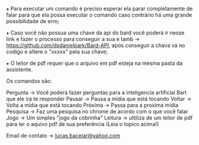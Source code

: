 
⁕ Para executar um comando é preciso esperar ela parar completamente de falar para que ela possa executar o comando
caso contrário há uma grande possibilidade de erro;

⁕ Caso você não possua uma chave da api do bard você poderá ir nesse link e fazer o processo para conseguir a sua e tamb
->  https://github.com/dsdanielpark/Bard-API, após conseguir a chava vá no codigo e altere o "xxxxx" pela sua chave;

⁕ O leitor de pdf requer que o arquivo em pdf esteja na mesma pasta da assistente.


Os comandos são: 

Pergunta -> Você poderá fazer perguntas para a inteligencia artificial Bart que ele irá te responder
Pausar -> Pausa a mídia que está tocando
Voltar -> Volta a mídia que está tocando
Próxima -> Passa para a proxima mídia
Pesquisa -> Faz uma pesquisa no chrome de acordo com o que você falar
Jogo ->  Um simples "jogo da cobrinha"
Leitura -> ultiliza de um leitor de pdf para ler o aquivo pdf de sua preferência (Leia o topico acima!)


Email de contato -> lucas.bacelar@yahoo.com
